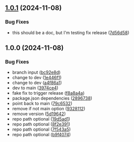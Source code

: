 ## [1.0.1](https://github.com/Ridvan-bot/templet/compare/v1.0.0...v1.0.1) (2024-11-08)

### Bug Fixes

* this should be a doc, but I'm testing fix release ([7d56d58](https://github.com/Ridvan-bot/templet/commit/7d56d585c567d8ec664a166ff7d00bfed48a2de2))

## 1.0.0 (2024-11-08)

### Bug Fixes

* branch input ([bc92e8d](https://github.com/Ridvan-bot/templet/commit/bc92e8dc86dab62e1b126e7bf3a3cc8d0acad8a0))
* change to dev ([1e446f1](https://github.com/Ridvan-bot/templet/commit/1e446f11a5671d92844c0019fd2b5225a528303f))
* change to dev ([a4f86a1](https://github.com/Ridvan-bot/templet/commit/a4f86a10644656abf401417ce73da80194004837))
* dev to main ([3974ce4](https://github.com/Ridvan-bot/templet/commit/3974ce4d17cde9a2fca399a5f45ae0d00bfb79e8))
* fake fix to trigger release ([f8a8a4a](https://github.com/Ridvan-bot/templet/commit/f8a8a4af9785a182c5fafcaefc67bcdf2693c440))
* package.json dependencies ([2896738](https://github.com/Ridvan-bot/templet/commit/2896738ef64aba46be652d87a65df57ce637555a))
* point back to main ([79c6532](https://github.com/Ridvan-bot/templet/commit/79c65324e058e0ea57f0f20f6a8c09bc37407f0e))
* remove if not main option ([9328112](https://github.com/Ridvan-bot/templet/commit/932811244f83c70523a05161a67bd547f05a2cdf))
* remove version ([5d19642](https://github.com/Ridvan-bot/templet/commit/5d19642595f3fb3b162a31578244a02a5e7ad467))
* repo path optional ([19d5ad1](https://github.com/Ridvan-bot/templet/commit/19d5ad14ccccd36c43e0977271387a654e51225b))
* repo path optional ([8f2e391](https://github.com/Ridvan-bot/templet/commit/8f2e391def3a2b00f0201d50aa5357ceeb5a54f7))
* repo path optional ([7f543a5](https://github.com/Ridvan-bot/templet/commit/7f543a5939d8349a8fdfd671211ebfa07f1dd6e9))
* repo path optional ([b9f4074](https://github.com/Ridvan-bot/templet/commit/b9f40747119ea5f1115c96228877b90e43583aa3))
